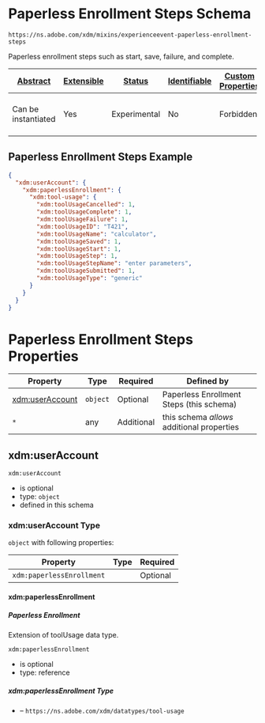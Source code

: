 
# Paperless Enrollment Steps Schema

```
https://ns.adobe.com/xdm/mixins/experienceevent-paperless-enrollment-steps
```

Paperless enrollment steps such as start, save, failure, and complete. 

| [Abstract](../../../abstract.md) | [Extensible](../../../extensions.md) | [Status](../../../status.md) | [Identifiable](../../../id.md) | [Custom Properties](../../../extensions.md) | [Additional Properties](../../../extensions.md) | Defined In |
|----------------------------------|--------------------------------------|------------------------------|--------------------------------|---------------------------------------------|-------------------------------------------------|------------|
| Can be instantiated | Yes | Experimental | No | Forbidden | Permitted | [mixins/experience-event/experienceevent-paperless-enrollment-steps.schema.json](mixins/experience-event/experienceevent-paperless-enrollment-steps.schema.json) |

## Paperless Enrollment Steps Example
```json
{
  "xdm:userAccount": {
    "xdm:paperlessEnrollment": {
      "xdm:tool-usage": {
        "xdm:toolUsageCancelled": 1,
        "xdm:toolUsageComplete": 1,
        "xdm:toolUsageFailure": 1,
        "xdm:toolUsageID": "T421",
        "xdm:toolUsageName": "calculator",
        "xdm:toolUsageSaved": 1,
        "xdm:toolUsageStart": 1,
        "xdm:toolUsageStep": 1,
        "xdm:toolUsageStepName": "enter parameters",
        "xdm:toolUsageSubmitted": 1,
        "xdm:toolUsageType": "generic"
      }
    }
  }
}
```

# Paperless Enrollment Steps Properties

| Property | Type | Required | Defined by |
|----------|------|----------|------------|
| [xdm:userAccount](#xdmuseraccount) | `object` | Optional | Paperless Enrollment Steps (this schema) |
| `*` | any | Additional | this schema *allows* additional properties |

## xdm:userAccount


`xdm:userAccount`
* is optional
* type: `object`
* defined in this schema

### xdm:userAccount Type


`object` with following properties:


| Property | Type | Required |
|----------|------|----------|
| `xdm:paperlessEnrollment`|  | Optional |



#### xdm:paperlessEnrollment
##### Paperless Enrollment

Extension of toolUsage data type.

`xdm:paperlessEnrollment`
* is optional
* type: reference

##### xdm:paperlessEnrollment Type


* []() – `https://ns.adobe.com/xdm/datatypes/tool-usage`









